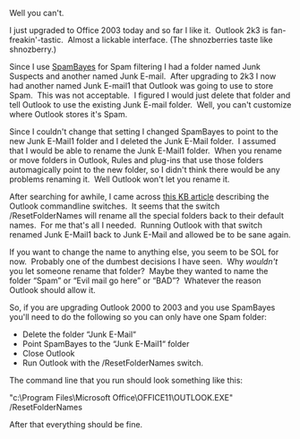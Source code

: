 Well you can't.

I just upgraded to Office 2003 today and so far I like it.  Outlook 2k3
is fan-freakin'-tastic.  Almost a lickable interface. (The shnozberries
taste like shnozberry.)

Since I use
[SpamBayes](http://blogs.geekdojo.net/ryan/posts/219.aspx) for Spam
filtering I had a folder named Junk Suspects and another named Junk
E-mail.  After upgrading to 2k3 I now had another named Junk E-mail1
that Outlook was going to use to store Spam.  This was not acceptable. 
I figured I would just delete that folder and tell Outlook to use the
existing Junk E-mail folder.  Well, you can't customize where Outlook
stores it's Spam.

Since I couldn't change that setting I changed SpamBayes to point to the
new Junk E-Mail1 folder and I deleted the Junk E-Mail folder.  I assumed
that I would be able to rename the Junk E-Mail1 folder.  When you rename
or move folders in Outlook, Rules and plug-ins that use those folders
automagically point to the new folder, so I didn't think there would be
any problems renaming it.  Well Outlook won't let you rename it.

After searching for awhile, I came across [this KB
article](http://support.microsoft.com/default.aspx?scid=kb;en-us;296192)
describing the Outlook commandline switches.  It seems that the switch
/ResetFolderNames will rename all the special folders back to their
default names.  For me that's all I needed.  Running Outlook with that
switch renamed Junk E-Mail1 back to Junk E-Mail and allowed be to be
sane again.

If you want to change the name to anything else, you seem to be SOL for
now.  Probably one of the dumbest decisions I have seen.  Why *wouldn't*
you let someone rename that folder?  Maybe they wanted to name the
folder “Spam” or “Evil mail go here” or “BAD”?  Whatever the reason
Outlook should allow it.

So, if you are upgrading Outlook 2000 to 2003 and you use SpamBayes
you'll need to do the following so you can only have one Spam folder:

-   Delete the folder “Junk E-Mail“
-   Point SpamBayes to the “Junk E-Mail1“ folder
-   Close Outlook
-   Run Outlook with the /ResetFolderNames switch.

The command line that you run should look something like this:

"c:\\Program Files\\Microsoft Office\\OFFICE11\\OUTLOOK.EXE"
/ResetFolderNames

After that everything should be fine.
